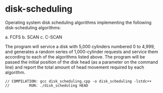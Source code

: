 # disk-scheduling
Operating system disk scheduling algorithms implementing the following disk-scheduling algorithms:

a. FCFS
b. SCAN
c. C-SCAN

The program will service a disk with 5,000 cylinders numbered 0 to 4,999, and generates a random series of 1,000-cylinder requests and service them according to each of the algorithms listed above. The program will be passed the initial position of the disk head (as a parameter on the command line) and report the total amount of head movement required by each algorithm.

`// COMPILATION: gcc disk_scheduling.cpp -o disk_scheduling -lstdc++` \
`//         RUN: ./disk_scheduling HEAD`
